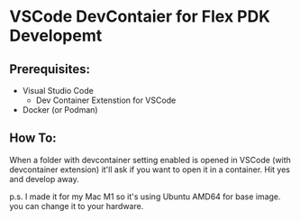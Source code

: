 # VSCode DevContaier for Flex PDK Developemt 

## Prerequisites: 
  - Visual Studio Code
     - Dev Container Extenstion for VSCode 
  - Docker (or Podman)

## How To: 

When a folder with devcontainer setting enabled is opened in VSCode (with devcontainer extension) it'll ask if you want to open it in a container. Hit yes and develop away.

p.s. I made it for my Mac M1 so it's using Ubuntu AMD64 for base image. you can change it to your hardware.
